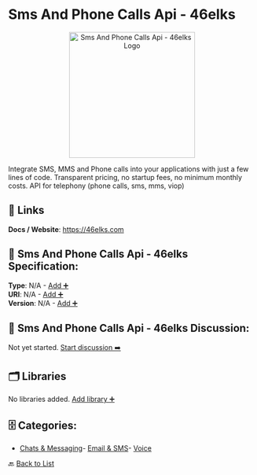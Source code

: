 # Sms And Phone Calls Api - 46elks
<p align="center">
    <img width="256" src="https://raw.githubusercontent.com/apis-list/apis-list/main/apis/sms-and-phone-calls-api-46elks/logo_256x256.png" alt="Sms And Phone Calls Api - 46elks Logo"/>
</p>
Integrate SMS, MMS and Phone calls into your applications with just a few lines of code. Transparent pricing, no startup fees, no minimum monthly costs. API for telephony (phone calls, sms, mms, viop)

##  🔗 Links
**Docs / Website**: https://46elks.com

## 🧬 Sms And Phone Calls Api - 46elks Specification:
**Type**: N/A - [Add ➕](https://github.com/apis-list/apis-list/edit/main/apis.yaml#L17929)  
**URI**: N/A - [Add ➕](https://github.com/apis-list/apis-list/edit/main/apis.yaml#L17929)  
**Version**: N/A - [Add ➕](https://github.com/apis-list/apis-list/edit/main/apis.yaml#L17929)

## 💬 Sms And Phone Calls Api - 46elks Discussion:
Not yet started. [Start discussion ➡️](https://github.com/apis-list/apis-list/discussions/new)

## 🗂️ Libraries

No libraries added. [Add library ➕](https://github.com/apis-list/apis-list/edit/main/apis.yaml#L17929)    


## 🗄️ Categories:
- [Chats & Messaging](https://github.com/apis-list/apis-list#chats--messaging-)- [Email & SMS](https://github.com/apis-list/apis-list#email--sms-)- [Voice](https://github.com/apis-list/apis-list#voice-)

🔙  [Back to List](https://github.com/apis-list/apis-list)
